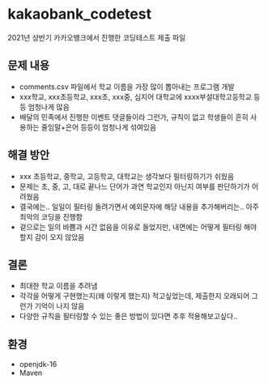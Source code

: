 # kakaobank_codetest
2021년 상반기 카카오뱅크에서 진행한 코딩테스트 제출 파일

## 문제 내용
- comments.csv 파일에서 학교 이름을 가장 많이 뽑아내는 프로그램 개발
- xxx학교, xxx초등학교, xxx초, xxx중, 심지어 대학교에 xxxx부설대학고등학교 등등 엄청나게 많음
- 배달의 민족에서 진행한 이벤트 댓글들이라 그런가, 규칙이 없고 학생들이 흔히 사용하는 줄임말+은어 등등이 엄청나게 섞여있음

## 해결 방안
- xxx 초등학교, 중학교, 고등학교, 대학교는 생각보다 필터링하기가 쉬웠음
- 문제는 초, 중, 고, 대로 끝나느 단어가 과연 학교인지 아닌지 여부를 판단하기가 어려웠음
- 결국에는.. 일일이 필터링 돌려가면서 예외문자에 해당 내용을 추가해버리는.. 아주 최악의 코딩을 진행함
- 겉으로는 일의 바쁨과 시간 없음을 이유로 들었지만, 내면에는 어떻게 필터링 해야할지 감이 오지 않았음

## 결론
- 최대한 학교 이름을 추려냄
- 각각을 어떻게 구현했는지(왜 이렇게 했는지) 적고싶었는데, 제출한지 오래되어 그런가 기억이 나지 않음
- 다양한 규칙을 필터링할 수 있는 좋은 방법이 있다면 추후 적용해보고싶다..

## 환경
- openjdk-16
- Maven
